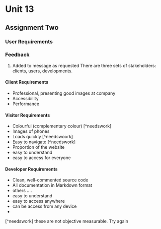 # Unit 13

## Assignment Two

### User Requirements



### Feedback

1. Added to message as requested
There are three sets of stakeholders: clients, users, developments.

#### Client Requirements

+ Professional, presenting good images at company
+ Accessibility 
+ Performance


#### Visitor Requirements

+ Colourful (complementary colour) [^needswork]
+ Images of phones
+ Loads quickly [^needswoork]
+ Easy to navigate [^needswork]
+ Proportion of the website
+ easy to understand
+ easy to access for everyone


#### Developer Requirements

 + Clean, well-commented source code
 + All documentation in Markdown format
 + others ....
 + easy to understand
 + easy to access anywhere
 + can be access from any device
 + 

 [^needswork] these are not objective measurable. Try again 